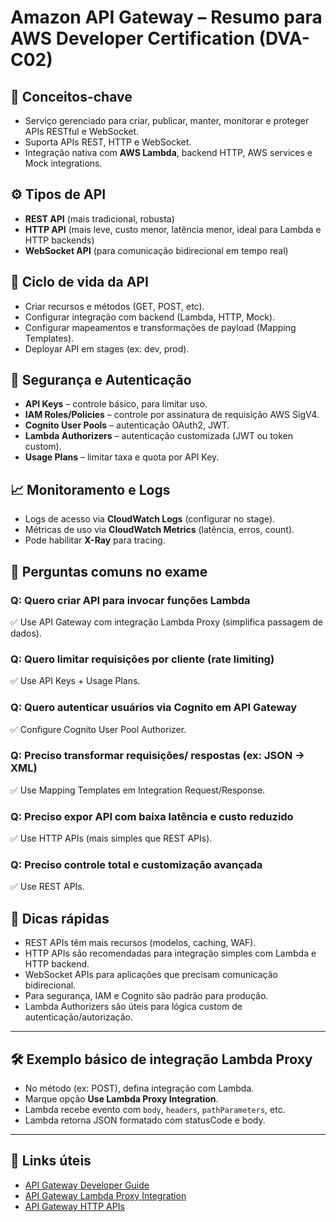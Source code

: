 # Amazon API Gateway – Resumo para AWS Developer Certification (DVA-C02)

## 🧠 Conceitos-chave
- Serviço gerenciado para criar, publicar, manter, monitorar e proteger APIs RESTful e WebSocket.
- Suporta APIs REST, HTTP e WebSocket.
- Integração nativa com **AWS Lambda**, backend HTTP, AWS services e Mock integrations.

## ⚙️ Tipos de API
- **REST API** (mais tradicional, robusta)
- **HTTP API** (mais leve, custo menor, latência menor, ideal para Lambda e HTTP backends)
- **WebSocket API** (para comunicação bidirecional em tempo real)

## 🔄 Ciclo de vida da API
- Criar recursos e métodos (GET, POST, etc).
- Configurar integração com backend (Lambda, HTTP, Mock).
- Configurar mapeamentos e transformações de payload (Mapping Templates).
- Deployar API em stages (ex: dev, prod).

## 🔐 Segurança e Autenticação
- **API Keys** – controle básico, para limitar uso.
- **IAM Roles/Policies** – controle por assinatura de requisição AWS SigV4.
- **Cognito User Pools** – autenticação OAuth2, JWT.
- **Lambda Authorizers** – autenticação customizada (JWT ou token custom).
- **Usage Plans** – limitar taxa e quota por API Key.

## 📈 Monitoramento e Logs
- Logs de acesso via **CloudWatch Logs** (configurar no stage).
- Métricas de uso via **CloudWatch Metrics** (latência, erros, count).
- Pode habilitar **X-Ray** para tracing.

## 🧪 Perguntas comuns no exame

### Q: Quero criar API para invocar funções Lambda
✅ Use API Gateway com integração Lambda Proxy (simplifica passagem de dados).

### Q: Quero limitar requisições por cliente (rate limiting)
✅ Use API Keys + Usage Plans.

### Q: Quero autenticar usuários via Cognito em API Gateway
✅ Configure Cognito User Pool Authorizer.

### Q: Preciso transformar requisições/ respostas (ex: JSON → XML)
✅ Use Mapping Templates em Integration Request/Response.

### Q: Preciso expor API com baixa latência e custo reduzido
✅ Use HTTP APIs (mais simples que REST APIs).

### Q: Preciso controle total e customização avançada
✅ Use REST APIs.

## 📌 Dicas rápidas
- REST APIs têm mais recursos (modelos, caching, WAF).
- HTTP APIs são recomendadas para integração simples com Lambda e HTTP backend.
- WebSocket APIs para aplicações que precisam comunicação bidirecional.
- Para segurança, IAM e Cognito são padrão para produção.
- Lambda Authorizers são úteis para lógica custom de autenticação/autorização.

---

## 🛠️ Exemplo básico de integração Lambda Proxy
- No método (ex: POST), defina integração com Lambda.
- Marque opção **Use Lambda Proxy Integration**.
- Lambda recebe evento com `body`, `headers`, `pathParameters`, etc.
- Lambda retorna JSON formatado com statusCode e body.

---

## 🔗 Links úteis
- [API Gateway Developer Guide](https://docs.aws.amazon.com/apigateway/latest/developerguide/welcome.html)
- [API Gateway Lambda Proxy Integration](https://docs.aws.amazon.com/apigateway/latest/developerguide/set-up-lambda-proxy-integrations.html)
- [API Gateway HTTP APIs](https://docs.aws.amazon.com/apigateway/latest/developerguide/http-api.html)
